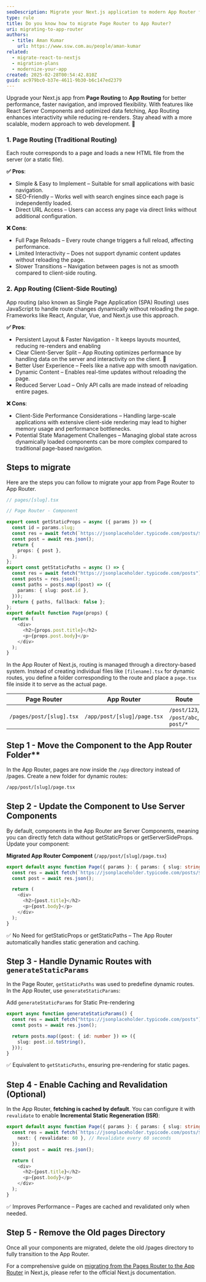 ```yaml
---
seoDescription: Migrate your Next.js application to modern App Router for more dynamic content and interactivity..
type: rule
title: Do you know how to migrate Page Router to App Router?
uri: migrating-to-app-router
authors:
  - title: Aman Kumar
    url: https://www.ssw.com.au/people/aman-kumar
related:
  - migrate-react-to-nextjs
  - migration-plans
  - modernize-your-app
created: 2025-02-28T00:54:42.810Z
guid: ac979bc0-b37e-4611-9b30-b6c147ed2379
---
```


Upgrade your Next.js app from **Page Routing** to **App Routing** for better performance, faster navigation, and improved flexibility. With features like React Server Components and optimized data fetching, App Routing enhances interactivity while reducing re-renders. Stay ahead with a more scalable, modern approach to web development. 🚀

<!--endintro-->

### 1. Page Routing (Traditional Routing)

Each route corresponds to a page and loads a new HTML file from the server (or a static file).

**✅ Pros**:

* Simple & Easy to Implement – Suitable for small applications with basic navigation.
* SEO-Friendly – Works well with search engines since each page is independently loaded.
* Direct URL Access – Users can access any page via direct links without additional configuration.

**❌ Cons**:

* Full Page Reloads – Every route change triggers a full reload, affecting performance.
* Limited Interactivity – Does not support dynamic content updates without reloading the page.
* Slower Transitions – Navigation between pages is not as smooth compared to client-side routing.

### 2. App Routing (Client-Side Routing)

App routing (also known as Single Page Application (SPA) Routing) uses JavaScript to handle route changes dynamically without reloading the page. Frameworks like React, Angular, Vue, and Next.js use this approach.

**✅ Pros**:

* Persistent Layout & Faster Navigation - It keeps layouts mounted, reducing re-renders and enabling
* Clear Client-Server Split – App Routing optimizes performance by handling data on the server and interactivity on the client. 🚀
* Better User Experience – Feels like a native app with smooth navigation.
* Dynamic Content – Enables real-time updates without reloading the page.
* Reduced Server Load – Only API calls are made instead of reloading entire pages.

**❌ Cons**:

* Client-Side Performance Considerations – Handling large-scale applications with extensive client-side rendering may lead to higher memory usage and performance bottlenecks.
* Potential State Management Challenges – Managing global state across dynamically loaded components can be more complex compared to traditional page-based navigation.

## Steps to migrate

Here are the steps you can follow to migrate your app from Page Router to App Router.

```ts
// pages/[slug].tsx

// Page Router - Component 

export const getStaticProps = async ({ params }) => {
  const id = params.slug;
  const res = await fetch(`https://jsonplaceholder.typicode.com/posts/${id}`);
  const post = await res.json();
  return {
    props: { post },
  };
};
export const getStaticPaths = async () => {
  const res = await fetch("https://jsonplaceholder.typicode.com/posts");
  const posts = res.json();
  const paths = posts.map((post) => ({
    params: { slug: post.id },
  }));
  return { paths, fallback: false };
};
export default function Page(props) {
  return (
    <div>
      <h2>{props.post.title}</h2>
      <p>{props.post.body}</p>
    </div>
  );
}
```

In the App Router of Next.js, routing is managed through a directory-based system. Instead of creating individual files like ```[filename].tsx``` for dynamic routes, you define a folder corresponding to the route and place a ```page.tsx``` file inside it to serve as the actual page.

| **Page Router**                | **App Router**                      | **Route**                |
|-----------------------------------|----------------------------------------|----------------------------------|
| `/pages/post/[slug].tsx`          | `/app/post/[slug]/page.tsx`            | `/post/123`, `/post/abc`, `post/*`         |

## Step 1 - Move the Component to the App Router Folder**

In the App Router, pages are now inside the `/app` directory instead of /pages. Create a new folder for dynamic routes:

```bash
/app/post/[slug]/page.tsx
```

## Step 2 - Update the Component to Use Server Components

By default, components in the App Router are Server Components, meaning you can directly fetch data without getStaticProps or getServerSideProps. Update your component:

**Migrated App Router Component** (```/app/post/[slug]/page.tsx```)

```ts
export default async function Page({ params }: { params: { slug: string } }) {
  const res = await fetch(`https://jsonplaceholder.typicode.com/posts/${params.slug}`);
  const post = await res.json();

  return (
    <div>
      <h2>{post.title}</h2>
      <p>{post.body}</p>
    </div>
  );
}
```

✅ No Need for getStaticProps or getStaticPaths – The App Router automatically handles static generation and caching.

## Step 3 - Handle Dynamic Routes with ```generateStaticParams```

In the Page Router, ```getStaticPaths``` was used to predefine dynamic routes. In the App Router, use ```generateStaticParams```:

Add ```generateStaticParams``` for Static Pre-rendering

```ts
export async function generateStaticParams() {
  const res = await fetch("https://jsonplaceholder.typicode.com/posts");
  const posts = await res.json();

  return posts.map((post: { id: number }) => ({
    slug: post.id.toString(),
  }));
}
```

✅ Equivalent to ```getStaticPaths```, ensuring pre-rendering for static pages.

## Step 4 - Enable Caching and Revalidation (Optional)

In the App Router, **fetching is cached by default**. You can configure it with ```revalidate``` to enable **Incremental Static Regeneration (ISR)**:

```ts
export default async function Page({ params }: { params: { slug: string } }) {
  const res = await fetch(`https://jsonplaceholder.typicode.com/posts/${params.slug}`, {
    next: { revalidate: 60 }, // Revalidate every 60 seconds
  });
  const post = await res.json();

  return (
    <div>
      <h2>{post.title}</h2>
      <p>{post.body}</p>
    </div>
  );
}
```

✅ Improves Performance – Pages are cached and revalidated only when needed.

## Step 5 - Remove the Old pages Directory

Once all your components are migrated, delete the old /pages directory to fully transition to the App Router.

For a comprehensive guide on [migrating from the Pages Router to the App Router](https://nextjs.org/docs/app/building-your-application/upgrading/app-router-migration?utm_source=chatgpt.com) in Next.js, please refer to the official Next.js documentation.
